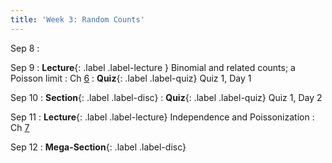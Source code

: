 ```yaml
---
title: 'Week 3: Random Counts'
---
```


Sep 8
: 

Sep 9
: **Lecture**{: .label .label-lecture } Binomial and related counts; a Poisson limit
    : Ch [6](http://prob140.org/textbook/content/Chapter_06/00_Random_Counts.html)
: **Quiz**{: .label .label-quiz} Quiz 1, Day 1

Sep 10
: **Section**{: .label .label-disc}
: **Quiz**{: .label .label-quiz} Quiz 1, Day 2

Sep 11
: **Lecture**{: .label .label-lecture} Independence and Poissonization
    : Ch [7](http://prob140.org/textbook/content/Chapter_07/00_Poissonization.html)

Sep 12
: **Mega-Section**{: .label .label-disc}